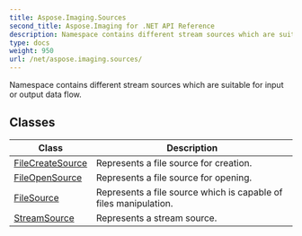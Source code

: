 ```yaml
---
title: Aspose.Imaging.Sources
second_title: Aspose.Imaging for .NET API Reference
description: Namespace contains different stream sources which are suitable for input or output data flow
type: docs
weight: 950
url: /net/aspose.imaging.sources/
---
```

Namespace contains different stream sources which are suitable for input or output data flow.

## Classes

| Class | Description |
| --- | --- |
| [FileCreateSource](./filecreatesource/) | Represents a file source for creation. |
| [FileOpenSource](./fileopensource/) | Represents a file source for opening. |
| [FileSource](./filesource/) | Represents a file source which is capable of files manipulation. |
| [StreamSource](./streamsource/) | Represents a stream source. |


